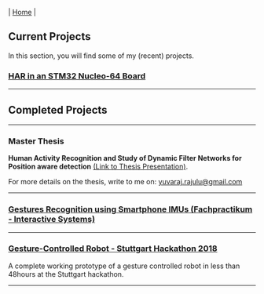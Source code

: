 |  [Home](https://yuvaraj8blr.github.io/)  | 

## Current Projects
In this section, you will find some of my (recent) projects. 

### [HAR in an STM32 Nucleo-64 Board](https://github.com/Yuvaraj8blr/yuvaraj8blr.github.io/blob/master/blogs/STM32CubeAI/Overview.md)

-----
## Completed Projects
-----

### Master Thesis
**Human Activity Recognition and Study of Dynamic Filter Networks for Position aware detection** 
[(Link to Thesis Presentation)](https://github.com/Yuvaraj8blr/yuvaraj8blr.github.io/blob/master/docs/MasterThesis_Presentation-min.pdf). 


For more details on the thesis, write to me on: [yuvaraj.rajulu@gmail.com](mailto:yuvaraj.rajulu@gmail.com)

-----

### [Gestures Recognition using Smartphone IMUs (Fachpractikum - Interactive Systems)](https://github.com/Yuvaraj8blr/Gesture-Recognition-using-Smartphone-IMUs)

-----

### [Gesture-Controlled Robot - Stuttgart Hackathon 2018](https://github.com/Yuvaraj8blr/yuvaraj8blr.github.io/blob/master/blogs/StuttgartHackathon2018/StuttgartHackathon_2018.md)
A complete working prototype of a gesture controlled robot in less than 48hours at the Stuttgart hackathon.

-----
